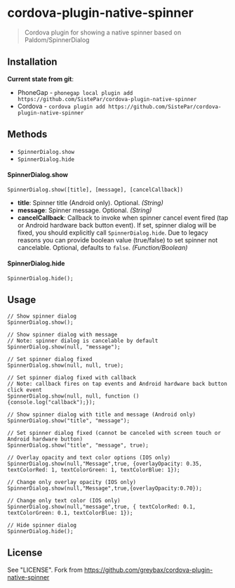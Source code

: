 # cordova-plugin-native-spinner

> Cordova plugin for showing a native spinner based on Paldom/SpinnerDialog

## Installation

**Current state from git**:

* PhoneGap - `phonegap local plugin add https://github.com/SistePar/cordova-plugin-native-spinner`
* Cordova - `cordova plugin add https://github.com/SistePar/cordova-plugin-native-spinner`

## Methods
- `SpinnerDialog.show`
- `SpinnerDialog.hide`

#### SpinnerDialog.show
    SpinnerDialog.show([title], [message], [cancelCallback])

- __title__: Spinner title (Android only). Optional. _(String)_
- __message__: Spinner message. Optional. _(String)_
- __cancelCallback__: Callback to invoke when spinner cancel event fired (tap or Android hardware back button event). If set, spinner dialog will be fixed, you should explicitly call `SpinnerDialog.hide`. Due to legacy reasons you can provide boolean value (true/false) to set spinner not cancelable. Optional, defaults to `false`. _(Function/Boolean)_

#### SpinnerDialog.hide
    SpinnerDialog.hide();

## Usage

```
// Show spinner dialog
SpinnerDialog.show();

// Show spinner dialog with message
// Note: spinner dialog is cancelable by default
SpinnerDialog.show(null, "message");

// Set spinner dialog fixed
SpinnerDialog.show(null, null, true);

// Set spinner dialog fixed with callback
// Note: callback fires on tap events and Android hardware back button click event
SpinnerDialog.show(null, null, function () {console.log("callback");});

// Show spinner dialog with title and message (Android only)
SpinnerDialog.show("title", "message");

// Set spinner dialog fixed (cannot be canceled with screen touch or Android hardware button)
SpinnerDialog.show("title", "message", true);

// Overlay opacity and text color options (IOS only)
SpinnerDialog.show(null,"Message",true, {overlayOpacity: 0.35,  textColorRed: 1, textColorGreen: 1, textColorBlue: 1}); 

// Change only overlay opacity (IOS only)
SpinnerDialog.show(null,"Message",true,{overlayOpacity:0.70});

// Change only text color (IOS only)
SpinnerDialog.show(null,"message",true, { textColorRed: 0.1, textColorGreen: 0.1, textColorBlue: 1});

// Hide spinner dialog
SpinnerDialog.hide();
```

## License
See "LICENSE".
Fork from https://github.com/greybax/cordova-plugin-native-spinner 

